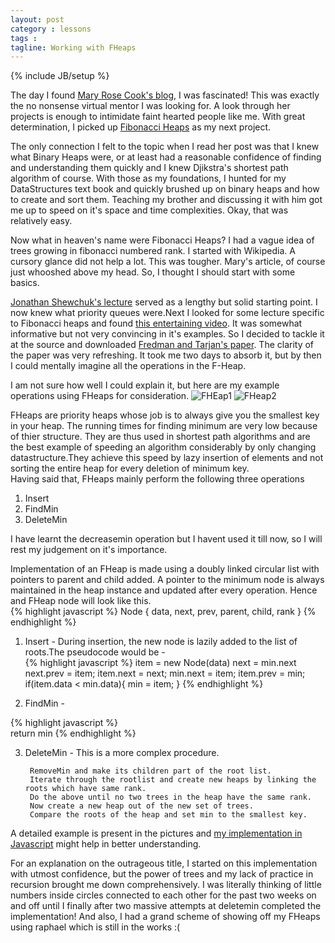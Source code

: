 ```yaml
---
layout: post
category : lessons
tags :
tagline: Working with FHeaps
---
```

{% include JB/setup %}

The day I found [Mary Rose Cook's blog](http://maryrosecook.com/), I was fascinated! This was exactly the no nonsense virtual mentor I was looking for. A look through her projects is enough to intimidate faint hearted people like me. With great determination, I picked up [Fibonacci Heaps](https://github.com/maryrosecook/fibonacciheap) as my next project.  

The only connection I felt to the topic when I read her post was that I knew what Binary Heaps were, or at least had a reasonable confidence of finding and understanding them quickly and I knew Djikstra's shortest path algorithm of course. With those as my foundations, I hunted for my DataStructures text book and quickly brushed up on binary heaps and how to create and sort them. Teaching my brother and discussing it with him got me up to speed on it's space and time complexities. Okay, that was relatively easy.  

Now what in heaven's name were Fibonacci Heaps? I had a vague idea of trees growing in fibonacci numbered rank. I started with Wikipedia. A cursory glance did not help a lot. This was tougher. Mary's article, of course just whooshed above my head. So, I thought I should start with some basics. 

[Jonathan Shewchuk's lecture](http://www.youtube.com/watch?v=yIUFT6AKBGE) served as a lengthy but solid starting point. I now knew what priority queues were.Next I looked for some lecture specific to Fibonacci heaps and found [this entertaining video](http://www.youtube.com/watch?v=Wbw8_YaAvBY). It was somewhat informative but not very convincing in it's examples. So I decided to tackle it at the source and downloaded [Fredman and Tarjan's paper](http://www.cs.princeton.edu/courses/archive/fall03/cs528/handouts/fibonacci%20heaps.pdf). The clarity of the paper was very refreshing. It took me two days to absorb it, but by then I could mentally imagine all the operations in the F-Heap.

I am not sure how well I could explain it, but here are my example operations using FHeaps for consideration.
![FHEap1](http://pksjce.github.io/assets/imgs/fheap1.jpg)
![FHeap2](http://pksjce.github.io/assets/imgs/fheap2.jpg)

FHeaps are priority heaps whose job is to always give you the smallest key in your heap. The running times for finding minimum are very low because of thier structure. They are thus used in shortest path algorithms and are the best example of speeding an algorithm considerably by only changing datastructure.They achieve this speed by lazy insertion of elements and not sorting the entire heap for every deletion of minimum key.  
Having said that, FHeaps mainly perform the following three operations
1. Insert
2. FindMin
3. DeleteMin

I have learnt the decreasemin operation but I havent used it till now, so I will rest my judgement on it's importance.

Implementation of an FHeap is made using a doubly linked circular list with pointers to parent and child added. A pointer to the minimum node is always maintained in the heap instance and updated after every operation.
Hence and FHeap node will look like this.  
{% highlight javascript %}
	Node {
		data,
		next,
		prev,
		parent,
		child,
		rank
	}
{% endhighlight %}

1. Insert - During insertion, the new node is lazily added to the list of roots.The pseudocode would be -  
{% highlight javascript %}
	item = new Node(data)
	next = min.next
	next.prev = item;
	item.next = next;
	min.next = item;
	item.prev = min;
	if(item.data < min.data){
		min = item;
	}
{% endhighlight %}

2. FindMin -  
	
{% highlight javascript %}	
	return min
{% endhighlight %}

3. DeleteMin - This is a more complex procedure.
	
		RemoveMin and make its children part of the root list.
		Iterate through the rootlist and create new heaps by linking the roots which have same rank.
		Do the above until no two trees in the heap have the same rank.
		Now create a new heap out of the new set of trees.
		Compare the roots of the heap and set min to the smallest key.

A detailed example is present in the pictures and [my implementation in Javascript](https://github.com/pksjce/f_heaps) might help in better understanding.  

For an explanation on the outrageous title, I started on this implementation with utmost confidence, but the power of trees and my lack of practice in recursion brought me down comprehensively. I was literally thinking of little numbers inside circles connected to each other for the past two weeks on and off until I finally after two massive attempts at deletemin completed the implementation! And also, I had a grand scheme of showing off my FHeaps using raphael which is still in the works :(